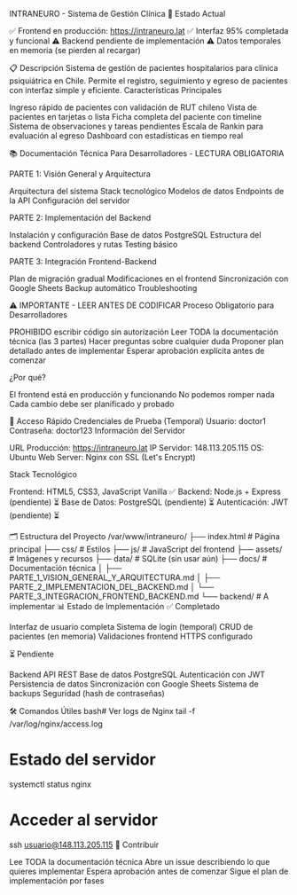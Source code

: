 INTRANEURO - Sistema de Gestión Clínica
🏥 Estado Actual

✅ Frontend en producción: https://intraneuro.lat
✅ Interfaz 95% completada y funcional
⚠️ Backend pendiente de implementación
⚠️ Datos temporales en memoria (se pierden al recargar)

📋 Descripción
Sistema de gestión de pacientes hospitalarios para clínica psiquiátrica en Chile. Permite el registro, seguimiento y egreso de pacientes con interfaz simple y eficiente.
Características Principales

Ingreso rápido de pacientes con validación de RUT chileno
Vista de pacientes en tarjetas o lista
Ficha completa del paciente con timeline
Sistema de observaciones y tareas pendientes
Escala de Rankin para evaluación al egreso
Dashboard con estadísticas en tiempo real

📚 Documentación Técnica
Para Desarrolladores - LECTURA OBLIGATORIA

PARTE 1: Visión General y Arquitectura

Arquitectura del sistema
Stack tecnológico
Modelos de datos
Endpoints de la API
Configuración del servidor


PARTE 2: Implementación del Backend

Instalación y configuración
Base de datos PostgreSQL
Estructura del backend
Controladores y rutas
Testing básico


PARTE 3: Integración Frontend-Backend

Plan de migración gradual
Modificaciones en el frontend
Sincronización con Google Sheets
Backup automático
Troubleshooting



⚠️ IMPORTANTE - LEER ANTES DE CODIFICAR
Proceso Obligatorio para Desarrolladores

PROHIBIDO escribir código sin autorización
Leer TODA la documentación técnica (las 3 partes)
Hacer preguntas sobre cualquier duda
Proponer plan detallado antes de implementar
Esperar aprobación explícita antes de comenzar

¿Por qué?

El frontend está en producción y funcionando
No podemos romper nada
Cada cambio debe ser planificado y probado

🚀 Acceso Rápido
Credenciales de Prueba (Temporal)
Usuario: doctor1
Contraseña: doctor123
Información del Servidor

URL Producción: https://intraneuro.lat
IP Servidor: 148.113.205.115
OS: Ubuntu
Web Server: Nginx con SSL (Let's Encrypt)

Stack Tecnológico

Frontend: HTML5, CSS3, JavaScript Vanilla ✅
Backend: Node.js + Express (pendiente) ⏳
Base de Datos: PostgreSQL (pendiente) ⏳
Autenticación: JWT (pendiente) ⏳

🗂️ Estructura del Proyecto
/var/www/intraneuro/
├── index.html              # Página principal
├── css/                    # Estilos
├── js/                     # JavaScript del frontend
├── assets/                 # Imágenes y recursos
├── data/                   # SQLite (sin usar aún)
├── docs/                   # Documentación técnica
│   ├── PARTE_1_VISION_GENERAL_Y_ARQUITECTURA.md
│   ├── PARTE_2_IMPLEMENTACION_DEL_BACKEND.md
│   └── PARTE_3_INTEGRACION_FRONTEND_BACKEND.md
└── backend/                # A implementar
📊 Estado de Implementación
✅ Completado

 Interfaz de usuario completa
 Sistema de login (temporal)
 CRUD de pacientes (en memoria)
 Validaciones frontend
 HTTPS configurado

⏳ Pendiente

 Backend API REST
 Base de datos PostgreSQL
 Autenticación con JWT
 Persistencia de datos
 Sincronización con Google Sheets
 Sistema de backups
 Seguridad (hash de contraseñas)

🛠️ Comandos Útiles
bash# Ver logs de Nginx
tail -f /var/log/nginx/access.log

# Estado del servidor
systemctl status nginx

# Acceder al servidor
ssh usuario@148.113.205.115
🤝 Contribuir

Lee TODA la documentación técnica
Abre un issue describiendo lo que quieres implementar
Espera aprobación antes de comenzar
Sigue el plan de implementación por fases